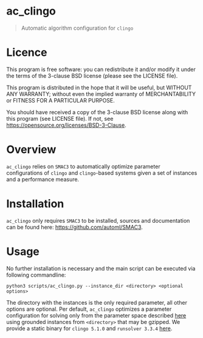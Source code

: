 # ac_clingo

> Automatic algorithm configuration for `clingo`

# Licence

This program is free software: you can redistribute it and/or modify it under the terms of the 3-clause BSD license (please see the LICENSE file).

This program is distributed in the hope that it will be useful, but WITHOUT ANY WARRANTY; without even the implied warranty of MERCHANTABILITY or FITNESS FOR A PARTICULAR PURPOSE.

You should have received a copy of the 3-clause BSD license along with this program (see LICENSE file). If not, see https://opensource.org/licenses/BSD-3-Clause.

# Overview

`ac_clingo` relies on `SMAC3` to automatically optimize parameter configurations of `clingo` and `clingo`-based systems given a set of instances and a performance measure.

# Installation

`ac_clingo` only requires `SMAC3` to be installed, sources and documentation can be found here: https://github.com/automl/SMAC3. 

# Usage

No further installation is necessary and the main script can be executed via following commandline:
```
python3 scripts/ac_clingo.py --instance_dir <directory> <optional options>
```
The directory with the instances is the only required parameter, all other options are optional.
Per default, `ac_clingo` optimizes a parameter configuration for solving only from the parameter space described [here](pcs/params.pcs) using grounded instances from `<directory>` that may be gzipped.
We provide a static binary for `clingo 5.1.0` and `runsolver 3.3.4` [here](binaries/).
